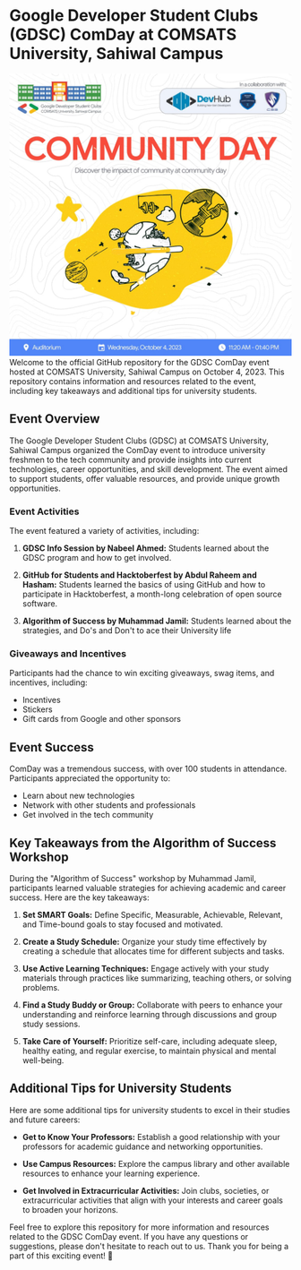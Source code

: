 # Google Developer Student Clubs (GDSC) ComDay at COMSATS University, Sahiwal Campus

![Poster](./event_day.jpg)
Welcome to the official GitHub repository for the GDSC ComDay event hosted at COMSATS University, Sahiwal Campus on October 4, 2023. This repository contains information and resources related to the event, including key takeaways and additional tips for university students.

## Event Overview

The Google Developer Student Clubs (GDSC) at COMSATS University, Sahiwal Campus organized the ComDay event to introduce university freshmen to the tech community and provide insights into current technologies, career opportunities, and skill development. The event aimed to support students, offer valuable resources, and provide unique growth opportunities.

### Event Activities

The event featured a variety of activities, including:

1. **GDSC Info Session by Nabeel Ahmed:** Students learned about the GDSC program and how to get involved.

2. **GitHub for Students and Hacktoberfest by Abdul Raheem and Hasham:** Students learned the basics of using GitHub and how to participate in Hacktoberfest, a month-long celebration of open source software.

3. **Algorithm of Success by Muhammad Jamil:** Students learned about the strategies, and Do's and Don't to ace their University life

### Giveaways and Incentives

Participants had the chance to win exciting giveaways, swag items, and incentives, including:

- Incentives
- Stickers
- Gift cards from Google and other sponsors

## Event Success

ComDay was a tremendous success, with over 100 students in attendance. Participants appreciated the opportunity to:

- Learn about new technologies
- Network with other students and professionals
- Get involved in the tech community

## Key Takeaways from the Algorithm of Success Workshop

During the "Algorithm of Success" workshop by Muhammad Jamil, participants learned valuable strategies for achieving academic and career success. Here are the key takeaways:

1. **Set SMART Goals:** Define Specific, Measurable, Achievable, Relevant, and Time-bound goals to stay focused and motivated.

2. **Create a Study Schedule:** Organize your study time effectively by creating a schedule that allocates time for different subjects and tasks.

3. **Use Active Learning Techniques:** Engage actively with your study materials through practices like summarizing, teaching others, or solving problems.

4. **Find a Study Buddy or Group:** Collaborate with peers to enhance your understanding and reinforce learning through discussions and group study sessions.

5. **Take Care of Yourself:** Prioritize self-care, including adequate sleep, healthy eating, and regular exercise, to maintain physical and mental well-being.

## Additional Tips for University Students

Here are some additional tips for university students to excel in their studies and future careers:

- **Get to Know Your Professors:** Establish a good relationship with your professors for academic guidance and networking opportunities.

- **Use Campus Resources:** Explore the campus library and other available resources to enhance your learning experience.

- **Get Involved in Extracurricular Activities:** Join clubs, societies, or extracurricular activities that align with your interests and career goals to broaden your horizons.

Feel free to explore this repository for more information and resources related to the GDSC ComDay event. If you have any questions or suggestions, please don't hesitate to reach out to us. Thank you for being a part of this exciting event! 🚀
